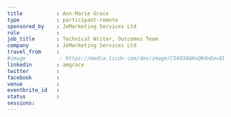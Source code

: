 ```yaml
---
title           : Ann-Marie Grace
type            : participant-remote
sponsored_by    : JeMarketing Services Ltd
role            :
job_title       : Technical Writer, Outcomes Team
company         : JeMarketing Services Ltd
travel_from     : 
#image           : https://media.licdn.com/dms/image/C5603AQHxQKdnEeuEBg/profile-displayphoto-shrink_800_800/0?e=1531958400&v=beta&t=FXhzd-ifVTAeNhEgAz1Uv6VyzMlqqpUvbORdlt791PM
linkedin        : amgrace
twitter         :
facebook        :
venue           : 
eventbrite_id   :
status          : 
sessions:
---
```

